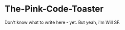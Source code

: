 The-Pink-Code-Toaster
=====================

Don't know what to write here - yet. But yeah, i'm Will SF.
